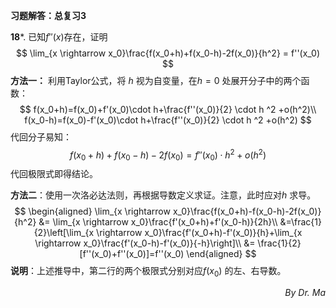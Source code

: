 **习题解答：总复习3**

**18***. 已知$f''(x)$存在，证明
$$
\lim_{x \rightarrow x_0}\frac{f(x_0+h)+f(x_0-h)-2f(x_0)}{h^2} = f''(x_0)
$$
**方法一：** 利用Taylor公式，将 $h$ 视为自变量，在$h=0$ 处展开分子中的两个函数：
$$
f(x_0+h)=f(x_0)+f'(x_0)\cdot h+\frac{f''(x_0)}{2} \cdot h ^2 +o(h^2)\\
f(x_0-h)=f(x_0)-f'(x_0)\cdot h+\frac{f''(x_0)}{2} \cdot h ^2 +o(h^2)
$$
代回分子易知：
$$
f(x_0+h)+f(x_0-h)-2f(x_0)=f''(x_0) \cdot h ^2 +o(h^2)
$$
代回极限式即得结论。

**方法二**：使用一次洛必达法则，再根据导数定义求证。注意，此时应对$h$ 求导。
$$
\begin{aligned}
\lim_{x \rightarrow x_0}\frac{f(x_0+h)-f(x_0-h)-2f(x_0)}{h^2} 
&= \lim_{x \rightarrow x_0}\frac{f'(x_0+h)+f'(x_0-h)}{2h}\\ 
&=\frac{1}{2}\left[\lim_{x \rightarrow x_0}\frac{f'(x_0+h)-f'(x_0)}{h}+\lim_{x \rightarrow x_0}\frac{f'(x_0-h)-f'(x_0)}{-h}\right]\\
&= \frac{1}{2}[f''(x_0)+f''(x_0)]=f''(x_0)
\end{aligned}
$$
**说明**：上述推导中，第二行的两个极限式分别对应$f(x_0)$ 的左、右导数。

<p align="right"><i>By Dr. Ma </i></p>  

